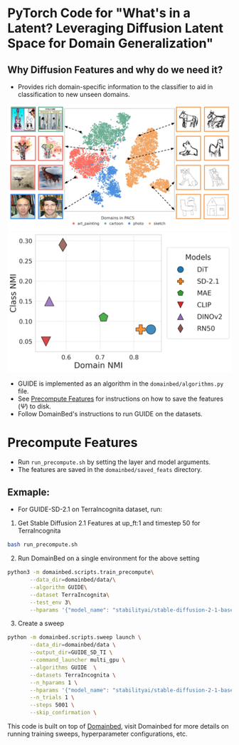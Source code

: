 # PyTorch Code for "What's in a Latent? Leveraging Diffusion Latent Space for Domain Generalization"

## Why Diffusion Features and why do we need it?
- Provides rich domain-specific information to the classifier to aid in classification to new unseen domains.


![Diffusion Latent Space](assets/fig_latent_space.png)
![Class vs Domain NMI](assets/PACS_class_vs_domain_nmi.png)

- GUIDE is implemented as an algorithm in the `domainbed/algorithms.py` file.
- See [Precompute Features](#precompute-features) for instructions on how to save the features (${\Psi}$) to disk.
- Follow DomainBed's instructions to run GUIDE on the datasets.

# Precompute Features
- Run `run_precompute.sh` by setting the layer and model arguments.
- The features are saved in the `domainbed/saved_feats` directory.

## Exmaple:
- For GUIDE-SD-2.1 on TerraIncognita dataset, run:

1. Get Stable Diffusion 2.1 Features at up_ft:1 and timestep 50 for TerraIncognita
```bash
bash run_precompute.sh
```

2. Run DomainBed on a single environment for the above setting
```bash
python3 -m domainbed.scripts.train_precompute\
       --data_dir=domainbed/data/\
       --algorithm GUIDE\
       --dataset TerraIncognita\
       --test_env 3\
       --hparams '{"model_name": "stabilityai/stable-diffusion-2-1-base", "feature_model": "diffusion", "timestep": 50, "num_clusters": 5}'
```

3. Create a sweep
```bash
python -m domainbed.scripts.sweep launch \
       --data_dir=domainbed/data \
       --output_dir=GUIDE_SD_TI \
       --command_launcher multi_gpu \
       --algorithms GUIDE  \
       --datasets TerraIncognita \
       --n_hparams 1 \
       --hparams '{"model_name": "stabilityai/stable-diffusion-2-1-base", "feature_model": "diffusion", "timestep": 50, "num_clusters": 5}'\
       --n_trials 1 \
       --steps 5001 \
       --skip_confirmation \
```
This code is built on top of [Domainbed](https://github.com/facebookresearch/DomainBed/tree/main), visit Domainbed for more details on running training sweeps, hyperparameter configurations, etc.
